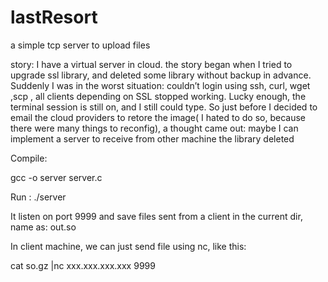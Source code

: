 # lastResort
a simple tcp server to upload files

story:
I have a virtual server in cloud. the story began when I tried to upgrade ssl library, and deleted some library without backup in advance. Suddenly I was in the worst situation: couldn’t login using ssh, curl, wget ,scp , all clients depending on SSL stopped working. Lucky enough, the terminal session is still on, and I still could type. So just before I decided to email the cloud providers to retore the image( I hated to do so, because there were many things to reconfig),  a thought came out: maybe I can implement a server to receive from other machine the library deleted


Compile:

gcc -o server server.c 

Run :
./server
 
It listen on port 9999 and save files sent from a client in the current dir, name as: out.so

In client machine, we can just send file using nc, like this:

cat so.gz |nc xxx.xxx.xxx.xxx 9999

